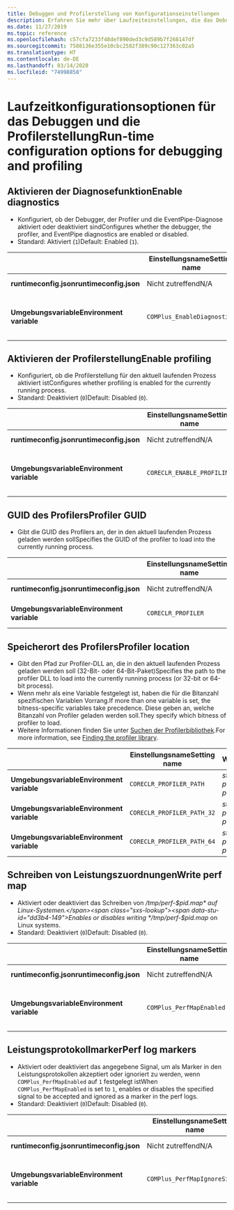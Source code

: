 ```yaml
---
title: Debuggen und Profilerstellung von Konfigurationseinstellungen
description: Erfahren Sie mehr über Laufzeiteinstellungen, die das Debuggen und die Profilerstellung für .NET Core-Apps konfigurieren.
ms.date: 11/27/2019
ms.topic: reference
ms.openlocfilehash: c57cfa7233f48def890ded3c9d589b7f268147df
ms.sourcegitcommit: 7588136e355e10cbc2582f389c90c127363c02a5
ms.translationtype: HT
ms.contentlocale: de-DE
ms.lasthandoff: 03/14/2020
ms.locfileid: "74998858"
---
```

# <a name="run-time-configuration-options-for-debugging-and-profiling"></a><span data-ttu-id="dd3b4-103">Laufzeitkonfigurationsoptionen für das Debuggen und die Profilerstellung</span><span class="sxs-lookup"><span data-stu-id="dd3b4-103">Run-time configuration options for debugging and profiling</span></span>

## <a name="enable-diagnostics"></a><span data-ttu-id="dd3b4-104">Aktivieren der Diagnosefunktion</span><span class="sxs-lookup"><span data-stu-id="dd3b4-104">Enable diagnostics</span></span>

- <span data-ttu-id="dd3b4-105">Konfiguriert, ob der Debugger, der Profiler und die EventPipe-Diagnose aktiviert oder deaktiviert sind</span><span class="sxs-lookup"><span data-stu-id="dd3b4-105">Configures whether the debugger, the profiler, and EventPipe diagnostics are enabled or disabled.</span></span>
- <span data-ttu-id="dd3b4-106">Standard: Aktiviert (`1`)</span><span class="sxs-lookup"><span data-stu-id="dd3b4-106">Default: Enabled (`1`).</span></span>

| | <span data-ttu-id="dd3b4-107">Einstellungsname</span><span class="sxs-lookup"><span data-stu-id="dd3b4-107">Setting name</span></span> | <span data-ttu-id="dd3b4-108">Werte</span><span class="sxs-lookup"><span data-stu-id="dd3b4-108">Values</span></span> |
| - | - | - |
| <span data-ttu-id="dd3b4-109">**runtimeconfig.json**</span><span class="sxs-lookup"><span data-stu-id="dd3b4-109">**runtimeconfig.json**</span></span> | <span data-ttu-id="dd3b4-110">Nicht zutreffend</span><span class="sxs-lookup"><span data-stu-id="dd3b4-110">N/A</span></span> | <span data-ttu-id="dd3b4-111">Nicht zutreffend</span><span class="sxs-lookup"><span data-stu-id="dd3b4-111">N/A</span></span> |
| <span data-ttu-id="dd3b4-112">**Umgebungsvariable**</span><span class="sxs-lookup"><span data-stu-id="dd3b4-112">**Environment variable**</span></span> | `COMPlus_EnableDiagnostics` | <span data-ttu-id="dd3b4-113">`1` – aktiviert</span><span class="sxs-lookup"><span data-stu-id="dd3b4-113">`1` - enabled</span></span><br/><span data-ttu-id="dd3b4-114">`0` – deaktiviert</span><span class="sxs-lookup"><span data-stu-id="dd3b4-114">`0` - disabled</span></span> |

## <a name="enable-profiling"></a><span data-ttu-id="dd3b4-115">Aktivieren der Profilerstellung</span><span class="sxs-lookup"><span data-stu-id="dd3b4-115">Enable profiling</span></span>

- <span data-ttu-id="dd3b4-116">Konfiguriert, ob die Profilerstellung für den aktuell laufenden Prozess aktiviert ist</span><span class="sxs-lookup"><span data-stu-id="dd3b4-116">Configures whether profiling is enabled for the currently running process.</span></span>
- <span data-ttu-id="dd3b4-117">Standard: Deaktiviert (`0`)</span><span class="sxs-lookup"><span data-stu-id="dd3b4-117">Default: Disabled (`0`).</span></span>

| | <span data-ttu-id="dd3b4-118">Einstellungsname</span><span class="sxs-lookup"><span data-stu-id="dd3b4-118">Setting name</span></span> | <span data-ttu-id="dd3b4-119">Werte</span><span class="sxs-lookup"><span data-stu-id="dd3b4-119">Values</span></span> |
| - | - | - |
| <span data-ttu-id="dd3b4-120">**runtimeconfig.json**</span><span class="sxs-lookup"><span data-stu-id="dd3b4-120">**runtimeconfig.json**</span></span> | <span data-ttu-id="dd3b4-121">Nicht zutreffend</span><span class="sxs-lookup"><span data-stu-id="dd3b4-121">N/A</span></span> | <span data-ttu-id="dd3b4-122">Nicht zutreffend</span><span class="sxs-lookup"><span data-stu-id="dd3b4-122">N/A</span></span> |
| <span data-ttu-id="dd3b4-123">**Umgebungsvariable**</span><span class="sxs-lookup"><span data-stu-id="dd3b4-123">**Environment variable**</span></span> | `CORECLR_ENABLE_PROFILING` | <span data-ttu-id="dd3b4-124">`0` – deaktiviert</span><span class="sxs-lookup"><span data-stu-id="dd3b4-124">`0` - disabled</span></span><br/><span data-ttu-id="dd3b4-125">`1` – aktiviert</span><span class="sxs-lookup"><span data-stu-id="dd3b4-125">`1` - enabled</span></span> |

## <a name="profiler-guid"></a><span data-ttu-id="dd3b4-126">GUID des Profilers</span><span class="sxs-lookup"><span data-stu-id="dd3b4-126">Profiler GUID</span></span>

- <span data-ttu-id="dd3b4-127">Gibt die GUID des Profilers an, der in den aktuell laufenden Prozess geladen werden soll</span><span class="sxs-lookup"><span data-stu-id="dd3b4-127">Specifies the GUID of the profiler to load into the currently running process.</span></span>

| | <span data-ttu-id="dd3b4-128">Einstellungsname</span><span class="sxs-lookup"><span data-stu-id="dd3b4-128">Setting name</span></span> | <span data-ttu-id="dd3b4-129">Werte</span><span class="sxs-lookup"><span data-stu-id="dd3b4-129">Values</span></span> |
| - | - | - |
| <span data-ttu-id="dd3b4-130">**runtimeconfig.json**</span><span class="sxs-lookup"><span data-stu-id="dd3b4-130">**runtimeconfig.json**</span></span> | <span data-ttu-id="dd3b4-131">Nicht zutreffend</span><span class="sxs-lookup"><span data-stu-id="dd3b4-131">N/A</span></span> | <span data-ttu-id="dd3b4-132">Nicht zutreffend</span><span class="sxs-lookup"><span data-stu-id="dd3b4-132">N/A</span></span> |
| <span data-ttu-id="dd3b4-133">**Umgebungsvariable**</span><span class="sxs-lookup"><span data-stu-id="dd3b4-133">**Environment variable**</span></span> | `CORECLR_PROFILER` | <span data-ttu-id="dd3b4-134">*string-guid*</span><span class="sxs-lookup"><span data-stu-id="dd3b4-134">*string-guid*</span></span> |

## <a name="profiler-location"></a><span data-ttu-id="dd3b4-135">Speicherort des Profilers</span><span class="sxs-lookup"><span data-stu-id="dd3b4-135">Profiler location</span></span>

- <span data-ttu-id="dd3b4-136">Gibt den Pfad zur Profiler-DLL an, die in den aktuell laufenden Prozess geladen werden soll (32-Bit- oder 64-Bit-Paket)</span><span class="sxs-lookup"><span data-stu-id="dd3b4-136">Specifies the path to the profiler DLL to load into the currently running process (or 32-bit or 64-bit process).</span></span>
- <span data-ttu-id="dd3b4-137">Wenn mehr als eine Variable festgelegt ist, haben die für die Bitanzahl spezifischen Variablen Vorrang.</span><span class="sxs-lookup"><span data-stu-id="dd3b4-137">If more than one variable is set, the bitness-specific variables take precedence.</span></span> <span data-ttu-id="dd3b4-138">Diese geben an, welche Bitanzahl von Profiler geladen werden soll.</span><span class="sxs-lookup"><span data-stu-id="dd3b4-138">They specify which bitness of profiler to load.</span></span>
- <span data-ttu-id="dd3b4-139">Weitere Informationen finden Sie unter [Suchen der Profilerbibliothek](https://github.com/dotnet/runtime/blob/master/docs/design/coreclr/profiling/Profiler%20Loading.md).</span><span class="sxs-lookup"><span data-stu-id="dd3b4-139">For more information, see [Finding the profiler library](https://github.com/dotnet/runtime/blob/master/docs/design/coreclr/profiling/Profiler%20Loading.md).</span></span>

| | <span data-ttu-id="dd3b4-140">Einstellungsname</span><span class="sxs-lookup"><span data-stu-id="dd3b4-140">Setting name</span></span> | <span data-ttu-id="dd3b4-141">Werte</span><span class="sxs-lookup"><span data-stu-id="dd3b4-141">Values</span></span> |
| - | - | - |
| <span data-ttu-id="dd3b4-142">**Umgebungsvariable**</span><span class="sxs-lookup"><span data-stu-id="dd3b4-142">**Environment variable**</span></span> | `CORECLR_PROFILER_PATH` | <span data-ttu-id="dd3b4-143">*string-path*</span><span class="sxs-lookup"><span data-stu-id="dd3b4-143">*string-path*</span></span> |
| <span data-ttu-id="dd3b4-144">**Umgebungsvariable**</span><span class="sxs-lookup"><span data-stu-id="dd3b4-144">**Environment variable**</span></span> | `CORECLR_PROFILER_PATH_32` | <span data-ttu-id="dd3b4-145">*string-path*</span><span class="sxs-lookup"><span data-stu-id="dd3b4-145">*string-path*</span></span> |
| <span data-ttu-id="dd3b4-146">**Umgebungsvariable**</span><span class="sxs-lookup"><span data-stu-id="dd3b4-146">**Environment variable**</span></span> | `CORECLR_PROFILER_PATH_64` | <span data-ttu-id="dd3b4-147">*string-path*</span><span class="sxs-lookup"><span data-stu-id="dd3b4-147">*string-path*</span></span> |

## <a name="write-perf-map"></a><span data-ttu-id="dd3b4-148">Schreiben von Leistungszuordnungen</span><span class="sxs-lookup"><span data-stu-id="dd3b4-148">Write perf map</span></span>

- <span data-ttu-id="dd3b4-149">Aktiviert oder deaktiviert das Schreiben von */tmp/perf-$pid.map* auf Linux-Systemen.</span><span class="sxs-lookup"><span data-stu-id="dd3b4-149">Enables or disables writing */tmp/perf-$pid.map* on Linux systems.</span></span>
- <span data-ttu-id="dd3b4-150">Standard: Deaktiviert (`0`)</span><span class="sxs-lookup"><span data-stu-id="dd3b4-150">Default: Disabled (`0`).</span></span>

| | <span data-ttu-id="dd3b4-151">Einstellungsname</span><span class="sxs-lookup"><span data-stu-id="dd3b4-151">Setting name</span></span> | <span data-ttu-id="dd3b4-152">Werte</span><span class="sxs-lookup"><span data-stu-id="dd3b4-152">Values</span></span> |
| - | - | - |
| <span data-ttu-id="dd3b4-153">**runtimeconfig.json**</span><span class="sxs-lookup"><span data-stu-id="dd3b4-153">**runtimeconfig.json**</span></span> | <span data-ttu-id="dd3b4-154">Nicht zutreffend</span><span class="sxs-lookup"><span data-stu-id="dd3b4-154">N/A</span></span> | <span data-ttu-id="dd3b4-155">Nicht zutreffend</span><span class="sxs-lookup"><span data-stu-id="dd3b4-155">N/A</span></span> |
| <span data-ttu-id="dd3b4-156">**Umgebungsvariable**</span><span class="sxs-lookup"><span data-stu-id="dd3b4-156">**Environment variable**</span></span> | `COMPlus_PerfMapEnabled` | <span data-ttu-id="dd3b4-157">`0` – deaktiviert</span><span class="sxs-lookup"><span data-stu-id="dd3b4-157">`0` - disabled</span></span><br/><span data-ttu-id="dd3b4-158">`1` – aktiviert</span><span class="sxs-lookup"><span data-stu-id="dd3b4-158">`1` - enabled</span></span> |

## <a name="perf-log-markers"></a><span data-ttu-id="dd3b4-159">Leistungsprotokollmarker</span><span class="sxs-lookup"><span data-stu-id="dd3b4-159">Perf log markers</span></span>

- <span data-ttu-id="dd3b4-160">Aktiviert oder deaktiviert das angegebene Signal, um als Marker in den Leistungsprotokollen akzeptiert oder ignoriert zu werden, wenn `COMPlus_PerfMapEnabled` auf `1` festgelegt ist</span><span class="sxs-lookup"><span data-stu-id="dd3b4-160">When `COMPlus_PerfMapEnabled` is set to `1`, enables or disables the specified signal to be accepted and ignored as a marker in the perf logs.</span></span>
- <span data-ttu-id="dd3b4-161">Standard: Deaktiviert (`0`)</span><span class="sxs-lookup"><span data-stu-id="dd3b4-161">Default: Disabled (`0`).</span></span>

| | <span data-ttu-id="dd3b4-162">Einstellungsname</span><span class="sxs-lookup"><span data-stu-id="dd3b4-162">Setting name</span></span> | <span data-ttu-id="dd3b4-163">Werte</span><span class="sxs-lookup"><span data-stu-id="dd3b4-163">Values</span></span> |
| - | - | - |
| <span data-ttu-id="dd3b4-164">**runtimeconfig.json**</span><span class="sxs-lookup"><span data-stu-id="dd3b4-164">**runtimeconfig.json**</span></span> | <span data-ttu-id="dd3b4-165">Nicht zutreffend</span><span class="sxs-lookup"><span data-stu-id="dd3b4-165">N/A</span></span> | <span data-ttu-id="dd3b4-166">Nicht zutreffend</span><span class="sxs-lookup"><span data-stu-id="dd3b4-166">N/A</span></span> |
| <span data-ttu-id="dd3b4-167">**Umgebungsvariable**</span><span class="sxs-lookup"><span data-stu-id="dd3b4-167">**Environment variable**</span></span> | `COMPlus_PerfMapIgnoreSignal` | <span data-ttu-id="dd3b4-168">`0` – deaktiviert</span><span class="sxs-lookup"><span data-stu-id="dd3b4-168">`0` - disabled</span></span><br/><span data-ttu-id="dd3b4-169">`1` – aktiviert</span><span class="sxs-lookup"><span data-stu-id="dd3b4-169">`1` - enabled</span></span> |
